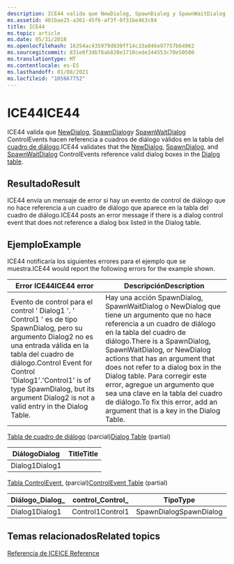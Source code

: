 ```yaml
---
description: ICE44 valida que NewDialog, SpawnDialog y SpawnWaitDialog ControlEvents hacen referencia a cuadros de diálogo válidos en la tabla del cuadro de diálogo.
ms.assetid: 401bae25-a361-45f6-af3f-0f31be463c84
title: ICE44
ms.topic: article
ms.date: 05/31/2018
ms.openlocfilehash: 16354ac435979d830ff14c33a846e97757b64962
ms.sourcegitcommit: 831e8f3db78ab820e1710cede244553c70e50500
ms.translationtype: MT
ms.contentlocale: es-ES
ms.lasthandoff: 01/08/2021
ms.locfileid: "105667752"
---
```

# <a name="ice44"></a><span data-ttu-id="6d32d-103">ICE44</span><span class="sxs-lookup"><span data-stu-id="6d32d-103">ICE44</span></span>

<span data-ttu-id="6d32d-104">ICE44 valida que [NewDialog](newdialog-controlevent.md), [SpawnDialog](spawndialog-controlevent.md)y [SpawnWaitDialog](spawnwaitdialog-controlevent.md) ControlEvents hacen referencia a cuadros de diálogo válidos en la tabla del [cuadro de diálogo](dialog-table.md).</span><span class="sxs-lookup"><span data-stu-id="6d32d-104">ICE44 validates that the [NewDialog](newdialog-controlevent.md), [SpawnDialog](spawndialog-controlevent.md), and [SpawnWaitDialog](spawnwaitdialog-controlevent.md) ControlEvents reference valid dialog boxes in the [Dialog table](dialog-table.md).</span></span>

## <a name="result"></a><span data-ttu-id="6d32d-105">Resultado</span><span class="sxs-lookup"><span data-stu-id="6d32d-105">Result</span></span>

<span data-ttu-id="6d32d-106">ICE44 envía un mensaje de error si hay un evento de control de diálogo que no hace referencia a un cuadro de diálogo que aparece en la tabla del cuadro de diálogo.</span><span class="sxs-lookup"><span data-stu-id="6d32d-106">ICE44 posts an error message if there is a dialog control event that does not reference a dialog box listed in the Dialog table.</span></span>

## <a name="example"></a><span data-ttu-id="6d32d-107">Ejemplo</span><span class="sxs-lookup"><span data-stu-id="6d32d-107">Example</span></span>

<span data-ttu-id="6d32d-108">ICE44 notificaría los siguientes errores para el ejemplo que se muestra.</span><span class="sxs-lookup"><span data-stu-id="6d32d-108">ICE44 would report the following errors for the example shown.</span></span>



| <span data-ttu-id="6d32d-109">Error ICE44</span><span class="sxs-lookup"><span data-stu-id="6d32d-109">ICE44 error</span></span>                                                                                                                               | <span data-ttu-id="6d32d-110">Descripción</span><span class="sxs-lookup"><span data-stu-id="6d32d-110">Description</span></span>                                                                                                                                                                                                                  |
|-------------------------------------------------------------------------------------------------------------------------------------------|------------------------------------------------------------------------------------------------------------------------------------------------------------------------------------------------------------------------------|
| <span data-ttu-id="6d32d-111">Evento de control para el control ' Dialog1 '. ' Control1 ' es de tipo SpawnDialog, pero su argumento Dialog2 no es una entrada válida en la tabla del cuadro de diálogo.</span><span class="sxs-lookup"><span data-stu-id="6d32d-111">Control Event for Control 'Dialog1'.'Control1' is of type SpawnDialog, but its argument Dialog2 is not a valid entry in the Dialog Table.</span></span> | <span data-ttu-id="6d32d-112">Hay una acción SpawnDialog, SpawnWaitDialog o NewDialog que tiene un argumento que no hace referencia a un cuadro de diálogo en la tabla del cuadro de diálogo.</span><span class="sxs-lookup"><span data-stu-id="6d32d-112">There is a SpawnDialog, SpawnWaitDialog, or NewDialog actions that has an argument that does not refer to a dialog box in the Dialog table.</span></span> <span data-ttu-id="6d32d-113">Para corregir este error, agregue un argumento que sea una clave en la tabla del cuadro de diálogo.</span><span class="sxs-lookup"><span data-stu-id="6d32d-113">To fix this error, add an argument that is a key in the Dialog Table.</span></span><br/> |



 

<span data-ttu-id="6d32d-114">[Tabla de cuadro de diálogo](dialog-table.md) (parcial)</span><span class="sxs-lookup"><span data-stu-id="6d32d-114">[Dialog Table](dialog-table.md) (partial)</span></span>



| <span data-ttu-id="6d32d-115">Diálogo</span><span class="sxs-lookup"><span data-stu-id="6d32d-115">Dialog</span></span>  | <span data-ttu-id="6d32d-116">Title</span><span class="sxs-lookup"><span data-stu-id="6d32d-116">Title</span></span> |
|---------|-------|
| <span data-ttu-id="6d32d-117">Dialog1</span><span class="sxs-lookup"><span data-stu-id="6d32d-117">Dialog1</span></span> |       |



 

<span data-ttu-id="6d32d-118">[Tabla ControlEvent,](controlevent-table.md) (parcial)</span><span class="sxs-lookup"><span data-stu-id="6d32d-118">[ControlEvent Table](controlevent-table.md) (partial)</span></span>



| <span data-ttu-id="6d32d-119">Diálogo\_</span><span class="sxs-lookup"><span data-stu-id="6d32d-119">Dialog\_</span></span> | <span data-ttu-id="6d32d-120">control\_</span><span class="sxs-lookup"><span data-stu-id="6d32d-120">Control\_</span></span> | <span data-ttu-id="6d32d-121">Tipo</span><span class="sxs-lookup"><span data-stu-id="6d32d-121">Type</span></span>        | <span data-ttu-id="6d32d-122">Argumento</span><span class="sxs-lookup"><span data-stu-id="6d32d-122">Argument</span></span> |
|----------|-----------|-------------|----------|
| <span data-ttu-id="6d32d-123">Dialog1</span><span class="sxs-lookup"><span data-stu-id="6d32d-123">Dialog1</span></span>  | <span data-ttu-id="6d32d-124">Control1</span><span class="sxs-lookup"><span data-stu-id="6d32d-124">Control1</span></span>  | <span data-ttu-id="6d32d-125">SpawnDialog</span><span class="sxs-lookup"><span data-stu-id="6d32d-125">SpawnDialog</span></span> | <span data-ttu-id="6d32d-126">Dialog2</span><span class="sxs-lookup"><span data-stu-id="6d32d-126">Dialog2</span></span>  |



 

## <a name="related-topics"></a><span data-ttu-id="6d32d-127">Temas relacionados</span><span class="sxs-lookup"><span data-stu-id="6d32d-127">Related topics</span></span>

<dl> <dt>

[<span data-ttu-id="6d32d-128">Referencia de ICE</span><span class="sxs-lookup"><span data-stu-id="6d32d-128">ICE Reference</span></span>](ice-reference.md)
</dt> </dl>

 

 




